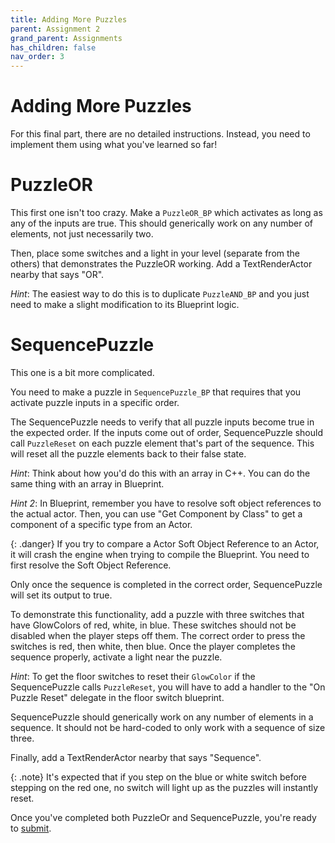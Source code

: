 ```yaml
---
title: Adding More Puzzles
parent: Assignment 2
grand_parent: Assignments
has_children: false
nav_order: 3
---
```


# Adding More Puzzles

For this final part, there are no detailed instructions. Instead, you need to implement them using what you've learned so far!

# PuzzleOR

This first one isn't too crazy. Make a `PuzzleOR_BP` which activates as long as any of the inputs are true. This should generically work on any number of elements, not just necessarily two.

Then, place some switches and a light in your level (separate from the others) that demonstrates the PuzzleOR working. Add a TextRenderActor nearby that says "OR".

*Hint*: The easiest way to do this is to duplicate `PuzzleAND_BP` and you just need to make a slight modification to its Blueprint logic.

# SequencePuzzle

This one is a bit more complicated.

You need to make a puzzle in `SequencePuzzle_BP` that requires that you activate puzzle inputs in a specific order.

The SequencePuzzle needs to verify that all puzzle inputs become true in the expected order. If the inputs come out of order, SequencePuzzle should call `PuzzleReset` on each puzzle element that's part of the sequence. This will reset all the puzzle elements back to their false state.

*Hint*: Think about how you'd do this with an array in C++. You can do the same thing with an array in Blueprint.

*Hint 2*: In Blueprint, remember you have to resolve soft object references to the actual actor. Then, you can use "Get Component by Class" to get a component of a specific type from an Actor.

{: .danger}
If you try to compare a Actor Soft Object Reference to an Actor, it will crash the engine when trying to compile the Blueprint. You need to first resolve the Soft Object Reference.

Only once the sequence is completed in the correct order, SequencePuzzle will set its output to true.

To demonstrate this functionality, add a puzzle with three switches that have GlowColors of red, white, in blue. These switches should not be disabled when the player steps off them. The correct order to press the switches is red, then white, then blue. Once the player completes the sequence properly, activate a light near the puzzle.

*Hint*: To get the floor switches to reset their `GlowColor` if the SequencePuzzle calls `PuzzleReset`, you will have to add a handler to the "On Puzzle Reset" delegate in the floor switch blueprint.

SequencePuzzle should generically work on any number of elements in a sequence. It should not be hard-coded to only work with a sequence of size three.

Finally, add a TextRenderActor nearby that says "Sequence".

{: .note}
It's expected that if you step on the blue or white switch before stepping on the red one, no switch will light up as the puzzles will instantly reset.

Once you've completed both PuzzleOr and SequencePuzzle, you're ready to [submit](02-04.html).
